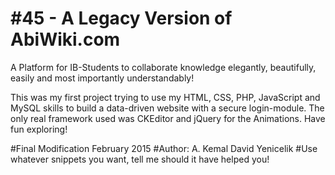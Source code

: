 # \#45 - A Legacy Version of AbiWiki.com
A Platform for IB-Students to collaborate knowledge elegantly, beautifully, easily and most importantly understandably!

This was my first project trying to use my HTML, CSS, PHP, JavaScript and MySQL skills to build a 
data-driven website with a secure login-module. The only real framework used was CKEditor and jQuery for the Animations.
Have fun exploring!

#Final Modification February 2015
#Author: A. Kemal David Yenicelik
#Use whatever snippets you want, tell me should it have helped you!
